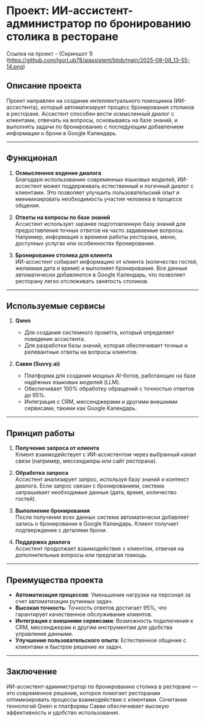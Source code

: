 # Проект: ИИ-ассистент-администратор по бронированию столика в ресторане
Ссылка на проект - 
(Скриншот 1) (https://github.com/IgorLub78/aiassistent/blob/main/2025-08-08_13-55-14.png)


## Описание проекта
Проект направлен на создание интеллектуального помощника (ИИ-ассистента), который автоматизирует процесс бронирования столиков в ресторане. Ассистент способен вести осмысленный диалог с клиентами, отвечать на вопросы, основываясь на базе знаний, и выполнять задачи по бронированию с последующим добавлением информации о брони в Google Календарь.

---

## Функционал

1. **Осмысленное ведение диалога**  
   Благодаря использованию современных языковых моделей, ИИ-ассистент может поддерживать естественный и логичный диалог с клиентами. Это позволяет улучшить пользовательский опыт и минимизировать необходимость участия человека в процессе общения.

2. **Ответы на вопросы по базе знаний**  
   Ассистент использует заранее подготовленную базу знаний для предоставления точных ответов на часто задаваемые вопросы. Например, информация о времени работы ресторана, меню, доступных услугах или особенностях бронирования.

3. **Бронирование столика для клиента**  
   ИИ-ассистент собирает информацию от клиента (количество гостей, желаемая дата и время) и выполняет бронирование. Все данные автоматически добавляются в Google Календарь, что позволяет ресторану легко отслеживать занятость столиков.

---

## Используемые сервисы

1. **Qwen**  
   - Для создания системного промпта, который определяет поведение ассистента.  
   - Для разработки базы знаний, которая обеспечивает точные и релевантные ответы на вопросы клиентов.

2. **Савви (Suvvy.ai)**  
   - Платформа для создания мощных AI-ботов, работающих на базе надёжных языковых моделей (LLM).  
   - Обеспечивает 100% обработку обращений с точностью ответов до 95%.  
   - Интеграция с CRM, мессенджерами и другими внешними сервисами, такими как Google Календарь.

---

## Принцип работы

1. **Получение запроса от клиента**  
   Клиент взаимодействует с ИИ-ассистентом через выбранный канал связи (например, мессенджеры или сайт ресторана).

2. **Обработка запроса**  
   Ассистент анализирует запрос, используя базу знаний и контекст диалога. Если запрос связан с бронированием, система запрашивает необходимые данные (дата, время, количество гостей).

3. **Выполнение бронирования**  
   После получения всех данных система автоматически добавляет запись о бронировании в Google Календарь. Клиент получает подтверждение с деталями брони.

4. **Поддержка диалога**  
   Ассистент продолжает взаимодействие с клиентом, отвечая на дополнительные вопросы или предлагая помощь.

---

## Преимущества проекта

- **Автоматизация процессов**: Уменьшение нагрузки на персонал за счет автоматизации рутинных задач.  
- **Высокая точность**: Точность ответов достигает 95%, что гарантирует качественное обслуживание клиентов.  
- **Интеграция с внешними сервисами**: Возможность подключения к CRM, мессенджерам и другим инструментам для удобства управления данными.  
- **Улучшение пользовательского опыта**: Естественное общение с клиентами и быстрое решение их задач.

---

## Заключение

ИИ-ассистент-администратор по бронированию столика в ресторане — это современное решение, которое помогает ресторанам оптимизировать процессы взаимодействия с клиентами. Сочетание технологий Qwen и платформы Савви обеспечивает высокую эффективность и удобство использования.
```
